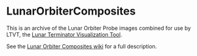 # LunarOrbiterComposites

This is an archive of the Lunar Orbiter Probe images combined for use by LTVT, the [Lunar Terminator Visualization Tool](https://github.com/fermigas/ltvt/wiki).

See the [Lunar Orbiter Composites wiki](https://github.com/fermigas/LunarOrbiterComposites/wiki) for a full description.  

